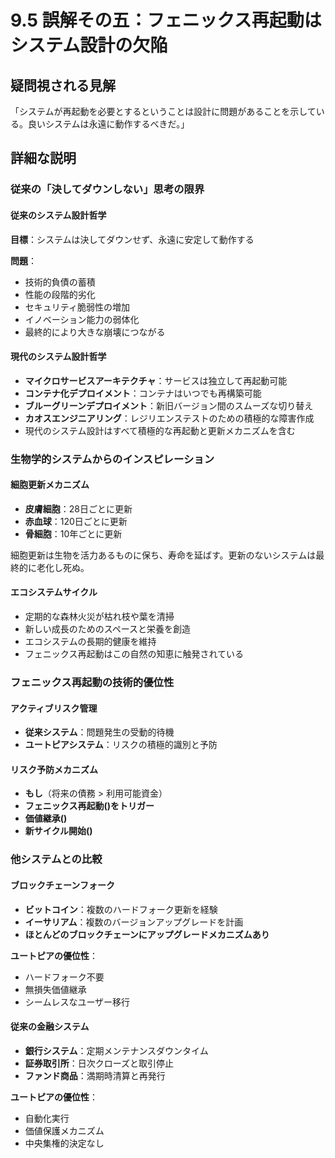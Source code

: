 # 9.5 誤解その五：フェニックス再起動はシステム設計の欠陥

## 疑問視される見解
「システムが再起動を必要とするということは設計に問題があることを示している。良いシステムは永遠に動作するべきだ。」

## 詳細な説明

### 従来の「決してダウンしない」思考の限界

#### 従来のシステム設計哲学

**目標**：システムは決してダウンせず、永遠に安定して動作する

**問題**：

- 技術的負債の蓄積
- 性能の段階的劣化
- セキュリティ脆弱性の増加
- イノベーション能力の弱体化
- 最終的により大きな崩壊につながる

#### 現代のシステム設計哲学

- **マイクロサービスアーキテクチャ**：サービスは独立して再起動可能
- **コンテナ化デプロイメント**：コンテナはいつでも再構築可能
- **ブルーグリーンデプロイメント**：新旧バージョン間のスムーズな切り替え
- **カオスエンジニアリング**：レジリエンステストのための積極的な障害作成
- 現代のシステム設計はすべて積極的な再起動と更新メカニズムを含む

### 生物学的システムからのインスピレーション

#### 細胞更新メカニズム

- **皮膚細胞**：28日ごとに更新
- **赤血球**：120日ごとに更新
- **骨細胞**：10年ごとに更新

細胞更新は生物を活力あるものに保ち、寿命を延ばす。更新のないシステムは最終的に老化し死ぬ。

#### エコシステムサイクル

- 定期的な森林火災が枯れ枝や葉を清掃
- 新しい成長のためのスペースと栄養を創造
- エコシステムの長期的健康を維持
- フェニックス再起動はこの自然の知恵に触発されている

### フェニックス再起動の技術的優位性

#### アクティブリスク管理

- **従来システム**：問題発生の受動的待機
- **ユートピアシステム**：リスクの積極的識別と予防

#### リスク予防メカニズム

- **もし**（将来の債務 > 利用可能資金）
- **フェニックス再起動()をトリガー**
- **価値継承()**
- **新サイクル開始()**

### 他システムとの比較

#### ブロックチェーンフォーク

- **ビットコイン**：複数のハードフォーク更新を経験
- **イーサリアム**：複数のバージョンアップグレードを計画
- **ほとんどのブロックチェーンにアップグレードメカニズムあり**

**ユートピアの優位性**：

- ハードフォーク不要
- 無損失価値継承
- シームレスなユーザー移行

#### 従来の金融システム

- **銀行システム**：定期メンテナンスダウンタイム
- **証券取引所**：日次クローズと取引停止
- **ファンド商品**：満期時清算と再発行

**ユートピアの優位性**：

- 自動化実行
- 価値保護メカニズム
- 中央集権的決定なし